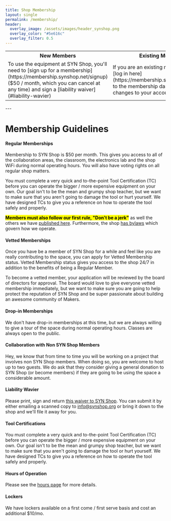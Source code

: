 ```yaml
---
title: Shop Membership
layout: single
permalink: /membership/
header:
  overlay_image: /assets/images/header_synshop.png
  overlay_color: "#5e616c"
  overlay_filter: 0.5
---
```

<table style="width:%">
<tr>
<th style="width:50%">New Members</th>
<th style="width:50%">Existing Members</th>
</tr>
<tr>
<td>
  <div markdown="1">
  To use the equipment at SYN Shop, you'll need to [sign up for a membership](https://membership.synshop.net/signup) ($50 / month, which you can cancel at any time) and sign a [liability waiver](#liability-wavier)
  </div>
</td>
<td>
  <div markdown="1">
  If you are an existing member, you can [log in here](https://membership.synshop.org]/login) to the membership dashboard to make changes to your account.
  </div>
</td>
</tr>
</table>
---

# Membership Guidelines

#### Regular Memberships
Membership to SYN Shop is $50 per month. This gives you access to all of the collaboration areas, the classroom, the electronics lab and the shop WiFi during normal operating hours. You will also have voting rights on all regular shop matters.

You must complete a very quick and to-the-point Tool Certification (TC) before you can operate the bigger / more expensive equipment on your own. Our goal isn't to be the mean and grumpy shop teacher, but we want to make sure that you aren't going to damage the tool or hurt yourself. We have designed TCs to give you a reference on how to operate the tool safely and properly.

<mark><b>Members must also follow our first rule, "Don't be a jerk"</b></mark> as well the others we have [published here](/assets/pdf/SYN_Shop_Rules_v3_2020-08-12.pdf).  Furthermore, the shop [has bylaws](/assets/pdf/SYN_Shop_Bylaws_-_2020-02-01.pdf) which govern how we operate.

#### Vetted Memberships
Once you have be a member of SYN Shop for a while and feel like you are really contributing to the space, you can apply for Vetted Membership status. Vetted Membership status gives you access to the shop 24/7 in addition to the benefits of being a Regular Member.

To become a vetted member, your application will be reviewed by the board of directors for approval. The board would love to give everyone vetted membership immediately, but we want to make sure you are going to help protect the reputation of SYN Shop and be super passionate about building an awesome community of Makers.

#### Drop-in Memberships
We don't have drop-in memberships at this time, but we are always willing to give a tour of the space during normal operating hours. Classes are always open to the public.

#### Collaboration with Non SYN Shop Members
Hey, we know that from time to time you will be working on a project that involves non SYN Shop members. When doing so, you are welcome to host up to two guests. We do ask that they consider giving a general donation to SYN Shop (or become members) if they are going to be using the space a considerable amount.

#### Liability Wavier
Please print, sign and return [this waiver to SYN Shop](/assets/pdf/SYN_Shop_Liability_Waiver_Members.pdf).  You can submit it by either emailing a scanned copy to <a href="mailto:info@synshop.org">info@synshop.org</a> or bring it down to the shop and we'll file it away for you.

#### Tool Certifications
You must complete a very quick and to-the-point Tool Certification (TC) before you can operate the bigger / more expensive equipment on your own. Our goal isn't to be the mean and grumpy shop teacher, but we want to make sure that you aren't going to damage the tool or hurt yourself. We have designed TCs to give you a reference on how to operate the tool safely and properly.

#### Hours of Operation
Please see the [hours page](/hours) for more details.

#### Lockers
We have lockers available on a first come / first serve basis and cost an additional $10/mo.